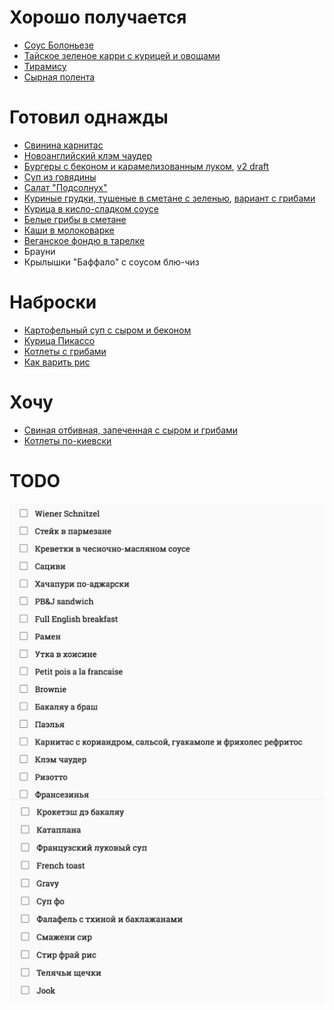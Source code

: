 # Хорошо получается

- [Соус Болоньезе](bolognese.rst)
- [Тайское зеленое карри с курицей и овощами](chicken_green_curry.md)
- [Тирамису](tiramisu.rst)
- [Сырная полента](polenta.md)

# Готовил однажды

- [Свинина карнитас](carnitas.md)
- [Новоанглийский клэм чаудер](clam_chowder.md)
- [Бургеры с беконом и карамелизованным луком](burgers.md), [v2 draft](burgers_v2.md)
- [Суп из говядины](beef_soup.rst)
- [Салат "Подсолнух"](sunflower_salad.rst)
- [Куриные грудки, тушеные в сметане с зеленью](chicken_sour_cream.md), [вариант с грибами](chicken_with_mushrooms)
- [Курица в кисло-сладком соусе](sweet_and_sour_pork.md)
- [Белые грибы в сметане](mushrooms_in_milk.rst)
- [Каши в молоковарке](porridge.md)
- [Веганское фондю в тарелке](restrictase.md)
- Брауни
- Крылышки "Баффало" с соусом блю-чиз

# Наброски
- [Картофельный суп с сыром и беконом](bacon_soup.md)
- [Курица Пикассо](chicken_picasso.md)
- [Котлеты с грибами](meatballs_with_mushrooms)
- [Как варить рис](rice)

# Хочу
- [Свиная отбивная, запеченная с сыром и грибами](http://valzevul.ru/2012/03/22/pork-chop-with-mushrooms/)
- [Котлеты по-киевски](http://www.youtube.com/watch?v=II3jVV0ypz4)

# TODO

![](wishlist_1.png)
![](wishlist_2.png)
